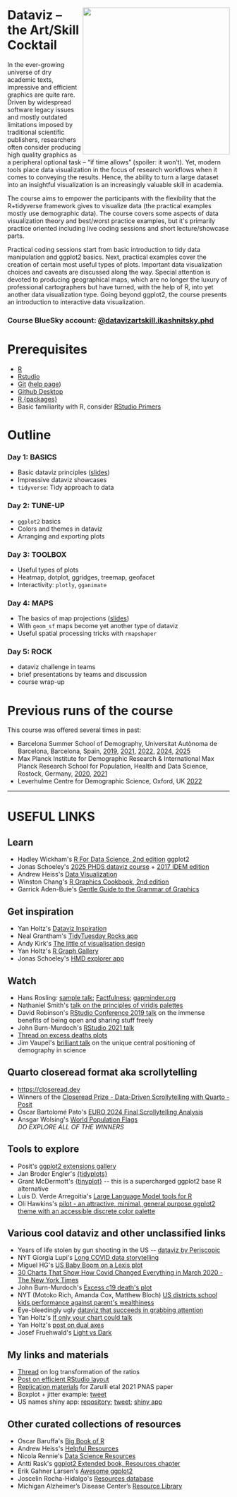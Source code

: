 # <img src="https://i.imgur.com/g258HfB.png" align="right" width="333" height="333" /> Dataviz – the Art/Skill Cocktail

In the ever-growing universe of dry academic texts, impressive and efficient graphics are quite rare. Driven by widespread software legacy issues and mostly outdated limitations imposed by traditional scientific publishers, researchers often consider producing high quality graphics as a peripheral optional task – “if time allows” (spoiler: it won’t). Yet, modern tools place data visualization in the focus of research workflows when it comes to conveying the results. Hence, the ability to turn a large dataset into an insightful visualization is an increasingly valuable skill in academia.

The course aims to empower the participants with the flexibility that the R+tidyverse framework gives to visualize data (the practical examples mostly use demographic data). The course covers some aspects of data visualization theory and best/worst practice examples, but it's primarily practice oriented including live coding sessions and short lecture/showcase parts.

Practical coding sessions start from basic introduction to tidy data manipulation and ggplot2 basics. Next, practical examples cover the creation of certain most useful types of plots. Important data visualization choices and caveats are discussed along the way. Special attention is devoted to producing geographical maps, which are no longer the luxury of professional cartographers but have turned, with the help of R, into yet another data visualization type. Going beyond ggplot2, the course presents an introduction to interactive data visualization.

### Course BlueSky account: [@datavizartskill.ikashnitsky.phd](https://bsky.app/profile/datavizartskill.ikashnitsky.phd)


<!-- Video lectures: https://bit.ly/dataviz-art-skill -->

# Prerequisites
- [R](https://cloud.r-project.org)  
- [Rstudio](https://www.rstudio.com/products/rstudio/download/#download)  
- [Git](https://git-scm.com/downloads) ([help page](https://support.rstudio.com/hc/en-us/articles/200532077-Version-Control-with-Git-and-SVN))
- [Github Desktop](https://github.com/apps/desktop)
- [R {packages}](/day1/install-pkg.R)
- Basic familiarity with R, consider [RStudio Primers](https://rstudio.cloud/learn/primers)


# Outline

### Day 1: BASICS
- Basic dataviz principles ([slides][slides-gg])
- Impressive dataviz showcases
- `tidyverse`: Tidy approach to data

### Day 2: TUNE-UP
- `ggplot2` basics
- Colors and themes in dataviz
- Arranging and exporting plots

### Day 3: TOOLBOX
- Useful types of plots
- Heatmap, dotplot, ggridges, treemap, geofacet
- Interactivity: `plotly`, `gganimate`

### Day 4: MAPS
- The basics of map projections ([slides][slides-maps])
- With `geom_sf` maps become yet another type of dataviz
- Useful spatial processing tricks with `rmapshaper`

### Day 5: ROCK
- dataviz challenge in teams
- brief presentations by teams and discussion
- course wrap-up

[slides-gg]: https://ikashnitsky.github.io/dataviz-bssd/slides/slides-dataviz-bssd.html
[slides-maps]: https://ikashnitsky.github.io/dataviz-bssd/slides/slides-maps-bssd.html


<!-- 
# Links to submit in-class assignments
- Ugly `ggplot2` theme -- https://bit.ly/bssd24-ugly (day 2)
- Any plot with own data -- https://bit.ly/bssd24-own (day 3)
- Geocoding -- https://bit.ly/bssd24-geocoding (day 4, in class)
- Maps -- https://bit.ly/bssd24-maps (day 4)
- Challenge -- https://bit.ly/bssd24-challenge (day 5) -->



# Previous runs of the course

This course was offered several times in past:   
- Barcelona Summer School of Demography, Universitat Autònoma de Barcelona, Barcelona, Spain, [2019](https://github.com/ikashnitsky/dataviz-bssd/releases/tag/v1.0), [2021](https://github.com/ikashnitsky/dataviz-bssd/releases/tag/v2.0),  [2022](https://github.com/ikashnitsky/dataviz-bssd/releases/tag/v.3.0), [2024](https://github.com/ikashnitsky/dataviz-bssd/releases/tag/v4.0), [2025](https://github.com/ikashnitsky/dataviz-bssd/releases/tag/v5.0)
- Max Planck Institute for Demographic Research & International Max Planck Research School for Population, Health and Data Science, Rostock, Germany, [2020](https://github.com/ikashnitsky/dataviz-art-skill/releases/tag/v1.0),  [2021](https://github.com/ikashnitsky/dataviz-art-skill/releases/tag/v2.0)
- Leverhulme Centre for Demographic Science, Oxford, UK [2022](https://github.com/ikashnitsky/dataviz-art-skill/releases/tag/v3.0)




***

# USEFUL LINKS

## Learn 
- Hadley Wickham's [R For Data Science, 2nd edition](https://r4ds.hadley.nz) 
ggplot2 
- Jonas Schoeley's [2025 PHDS dataviz course](https://github.com/jschoeley/phds25-datavizdesign) + [2017 IDEM edition](https://github.com/jschoeley/idem_viz)
- Andrew Heiss's [Data Visualization](https://datavizf24.classes.andrewheiss.com)
- Winston Chang's [R Graphics Cookbook, 2nd edition](https://r-graphics.org/index.html)
- Garrick Aden-Buie's [Gentle Guide to the Grammar of Graphics](https://pkg.garrickadenbuie.com/gentle-ggplot2) 


## Get inspiration
- Yan Holtz's [Dataviz Inspiration](https://www.dataviz-inspiration.com/)
- Neal Grantham's [TidyTuesday Rocks app](https://nsgrantham.shinyapps.io/tidytuesdayrocks/)
- Andy Kirk's [The little of visualisation design](https://visualisingdata.com/the-little-of-visualisation-design/) 
- Yan Holtz's [R Graph Gallery](https://r-graph-gallery.com/)
- Jonas Schoeley's [HMD explorer app](https://jschoeley.shinyapps.io/hmdexp/)


## Watch 
- Hans Rosling: [sample talk](https://youtu.be/BZoKfap4g4w); [Factfulness](https://www.amazon.com/Factfulness-Reasons-World-Things-Better/dp/1250107814); [gapminder.org](https://www.gapminder.org/tools/#$chart-type=bubbles&url=v1)
- Nathaniel Smith's [talk on the principles of viridis palettes](https://youtu.be/xAoljeRJ3lU)
- David Robinson's [RStudio Conference 2019 talk](https://posit.co/resources/videos/the-unreasonable-effectiveness-of-public-work/) on the immense benefits of being open and sharing stuff freely 
- John Burn-Murdoch's [RStudio 2021 talk](https://youtu.be/L5_4kuoiiKU)
- [Thread on excess deaths plots](https://twitter.com/ikashnitsky/status/1409472083965349892) 
- Jim Vaupel's [brilliant talk](https://twitter.com/ikashnitsky/status/1512700871968186379) on the unique central positioning of demography in science  


## Quarto closeread format aka scrollytelling
- https://closeread.dev
- Winners of the [Closeread Prize - Data-Driven Scrollytelling with Quarto - Posit](https://posit.co/blog/closeread-prize-winners/)
- Óscar Bartolomé Pato's [EURO 2024 Final Scrollytelling Analysis](https://data-kicks.github.io/euro_final_scrollytelling_analysis/euro_final_scrollytelling_analysis.html)
- Ansgar Wolsing's [World Population Flags](https://bydata.github.io/population-flags)   
*DO EXPLORE ALL OF THE WINNERS*


## Tools to explore
- Posit's [ggplot2 extensions gallery](https://exts.ggplot2.tidyverse.org/gallery/)
- Jan Broder Engler's [{tidyplots}](https://tidyplots.org/)
- Grant McDermott's [{tinyplot}](https://grantmcdermott.com/tinyplot/) -- this is a supercharged ggplot2 base R alternative 
- Luis D. Verde Arregoitia's [Large Language Model tools for R](https://luisdva.github.io/llmsr-book/)
- Oli Hawkins's [pilot - an attractive, minimal, general purpose ggplot2 theme with an accessible discrete color palette](https://github.com/olihawkins/pilot)

## Various cool dataviz and other unclassified links
- Years of life stolen by gun shooting in the US -- [dataviz by Periscopic](https://guns.periscopic.com) 
- NYT Giorgia Lupi's [Long COVID data storytelling](https://www.nytimes.com/interactive/2023/12/14/opinion/my-life-with-long-covid.html?unlocked_article_code=1.F00.435C.ojkN6YhWx43Q) 
- Miguel HG's [US Baby Boom on a Lexis plot](https://www.reddit.com/r/dataisbeautiful/comments/1lgrd8x)
- [30 Charts That Show How Covid Changed Everything in March 2020 - The New York Times](https://www.nytimes.com/interactive/2025/03/09/upshot/covid-lockdown-five-year-charts.html?unlocked_article_code=1.204.6Wc6.m8TgWsSu9897\&smid=url-share)
- John Burn-Murdoch's [Excess c19 death's plot](https://www.ft.com/content/a2901ce8-5eb7-4633-b89c-cbdf5b386938)
- NYT (Motoko Rich, Amanda Cox, Matthew Bloch) [US districts school kids performance against parent's wealthiness](https://www.nytimes.com/interactive/2016/04/29/upshot/money-race-and-success-how-your-school-district-compares.html)
- Eye-bleedingly ugly [dataviz that succeeds in grabbing attention](https://bsky.app/profile/ikashnitsky.phd/post/3lfpais3h4c2x) 
- Yan Holtz's [If only your chart could talk](https://prodigious-trailblazer-3628.kit.com/posts/if-only-your-chart-could-talk)
- Yan Holtz's [post on dual axes](https://www.linkedin.com/posts/yan-holtz-2477534a_dataviz-activity-7289613046396727297-NOTk)
- Josef Fruehwald's [Light vs Dark](https://jofrhwld.github.io/blog/posts/2025/07/2025-07-14_light-color/)

## My links and materials 
- [Thread](https://twitter.com/ikashnitsky/status/1380247006170509312) on log transformation of the ratios
- [Post on efficient RStudio layout](https://ikashnitsky.github.io/2018/perfect-rstudio-layout/)
- [Replication materials](https://github.com/ikashnitsky/sex-gap-e0-pnas) for Zarulli etal 2021 PNAS paper
- Boxplot + jitter example: [tweet](https://twitter.com/ikashnitsky/status/1403645553637011461)  
- US names shiny app: [repository](https://github.com/ikashnitsky/us-names-app); [tweet](https://twitter.com/ikashnitsky/status/1203840297911889920); [shiny app](https://ikashnitsky.shinyapps.io/us-names/)  

## Other curated collections of resources
- Oscar Baruffa's [Big Book of R](https://www.bigbookofr.com)
- Andrew Heiss's [Helpful Resources](https://datavizf24.classes.andrewheiss.com/resource/)
- Nicola Rennie's [Data Science Resources](https://nrennie.rbind.io/data-science-resources)
- Antti Rask's [ggplot2 Extended book, Resources chapter](https://ggplot2-extended-book.com/introduction#sec-further-resources)
- Erik Gahner Larsen's [Awesome ggplot2](https://github.com/erikgahner/awesome-ggplot2)
- Joscelin Rocha-Hidalgo's [Resources database](https://www.resourcesdatabase.com)
- Michigan Alzheimer’s Disease Center’s [Resource Library](https://michiganadc.github.io/dmsc-madc/resources.html#category=R)
